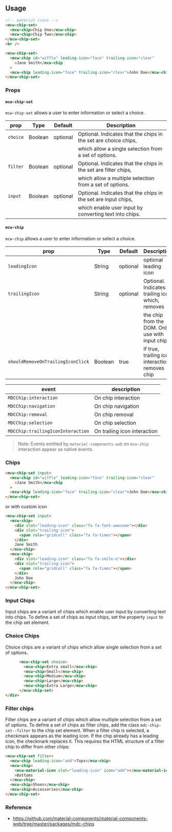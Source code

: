 ## Usage

```html
<!-- material icons -->
<mcw-chip-set>
  <mcw-chip>Chip One</mcw-chip>
  <mcw-chip>Chip Two</mcw-chip>
</mcw-chip-set>
<br />

<mcw-chip-set>
  <mcw-chip id="wiffle" leading-icon="face" trailing-icon="clear"
    >Jane Smith</mcw-chip
  >
  <mcw-chip leading-icon="face" trailing-icon="clear">John Doe</mcw-chip>
</mcw-chip-set>
```

### Props

#### `mcw-chip-set`

`mcw-chip-set` allows a user to enter information or select a choice.

| prop     | Type    | Default  | Description                                                     |
| -------- | ------- | -------- | --------------------------------------------------------------- |
| `choice` | Boolean | optional | Optional. Indicates that the chips in the set are choice chips, |
|          |         |          | which allow a single selection from a set of options.           |
| `filter` | Boolean | optional | Optional. Indicates that the chips in the set are filter chips, |
|          |         |          | which allow a multiple selection from a set of options.         |
| `input`  | Boolean | optional | Optional. Indicates that the chips in the set are input chips,  |
|          |         |          | which enable user input by converting text into chips.          |

#### `mcw-chip`

`mcw-chip` allows a user to enter information or select a choice.

| prop                              | Type    | Default  | Description                                        |
| --------------------------------- | ------- | -------- | -------------------------------------------------- |
| `leadingIcon`                     | String  | optional | optional leading icon                              |
| `trailingIcon`                    | String  | optional | Optional. Indicates a trailing icon which, removes |
|                                   |         |          | the chip from the DOM. Only use with input chips.  |
| `shouldRemoveOnTrailingIconClick` | Boolean | true     | If true, trailing icon interaction removes chip    |

| event                             | description                  |
| --------------------------------- | ---------------------------- |
| `MDCChip:interaction`             | On chip interaction          |
| `MDCChip:navigation`              | On chip navigation           |
| `MDCChip:removal`                 | On chip removal              |
| `MDCChip:selection`               | On chip selection            |
| `MDCChip:trailingIconInteraction` | On trailing icon interaction |

> Note: Events emitted by `material-components-web` on `mcw-chip` interaction appear as native events.

### Chips

```html
<mcw-chip-set input>
  <mcw-chip id="wiffle" leading-icon="face" trailing-icon="clear"
    >Jane Smith</mcw-chip
  >
  <mcw-chip leading-icon="face" trailing-icon="clear">John Doe</mcw-chip>
</mcw-chip-set>
```

or with custom icon

```html
<mcw-chip-set input>
  <mcw-chip>
    <div slot="leading-icon" class="fa fa-font-awesome"></div>
    <div slot="trailing-icon">
      <span role="gridcell" class="fa fa-times"></span>
    </div>
    Jane Smith
  </mcw-chip>
  <mcw-chip>
    <div slot="leading-icon" class="fa fa-smile-o"></div>
    <div slot="trailing-icon">
      <span role="gridcell" class="fa fa-times"></span>
    </div>
    John Doe
  </mcw-chip>
</mcw-chip-set>
```

### Input Chips

Input chips are a variant of chips which enable user input by converting text into chips. To define a set of chips as input chips, set the property `input` to the chip set element.

### Choice Chips

Choice chips are a variant of chips which allow single selection from a set of options.

```html
      <mcw-chip-set choice>
        <mcw-chip>Extra small</mcw-chip>
        <mcw-chip>Small</mcw-chip>
        <mcw-chip>Medium</mcw-chip>
        <mcw-chip>Large</mcw-chip>
        <mcw-chip>Extra Large</mcw-chip>
      </mcw-chip-set>
</div>
```

### Filter chips

Filter chips are a variant of chips which allow multiple selection from a set of options. To define a set of chips as filter chips, add the class `mdc-chip-set--filter` to the chip set element. When a filter chip is selected, a checkmark appears as the leading icon. If the chip already has a leading icon, the checkmark replaces it. This requires the HTML structure of a filter chip to differ from other chips:

```html
<mcw-chip-set filter>
  <mcw-chip leading-icon="add">Tops</mcw-chip>
  <mcw-chip>
    <mcw-material-icon slot="leading-icon" icon="add"></mcw-material-icon
    >Bottoms
  </mcw-chip>
  <mcw-chip>Shoes</mcw-chip>
  <mcw-chip>Accessories</mcw-chip>
</mcw-chip-set>
```

### Reference

- <https://github.com/material-components/material-components-web/tree/master/packages/mdc-chips>
